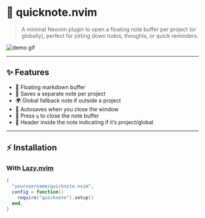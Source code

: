 # 📓 quicknote.nvim

> A minimal Neovim plugin to open a floating note buffer per project (or globally), perfect for jotting down todos, thoughts, or quick reminders.

![demo gif](https://your-screenshot-or-demo.gif)

---

## ✨ Features

- 📝 Floating markdown buffer
- 📂 Saves a separate note per project
- 🌍 Global fallback note if outside a project
- 💾 Autosaves when you close the window
- 🧼 Press `q` to close the note buffer
- 🧠 Header inside the note indicating if it’s project/global

---

## ⚡ Installation

### With [Lazy.nvim](https://github.com/folke/lazy.nvim)

```lua
{
  "yourusername/quicknote.nvim",
  config = function()
    require("quicknote").setup()
  end,
}
